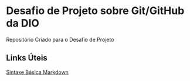 # Desafio de Projeto sobre Git/GitHub da DIO
Repositório Criado para o Desafio de Projeto

## Links Úteis
[Sintaxe Básica Markdown](https://www.markdownguide.org/basic-syntax/)
